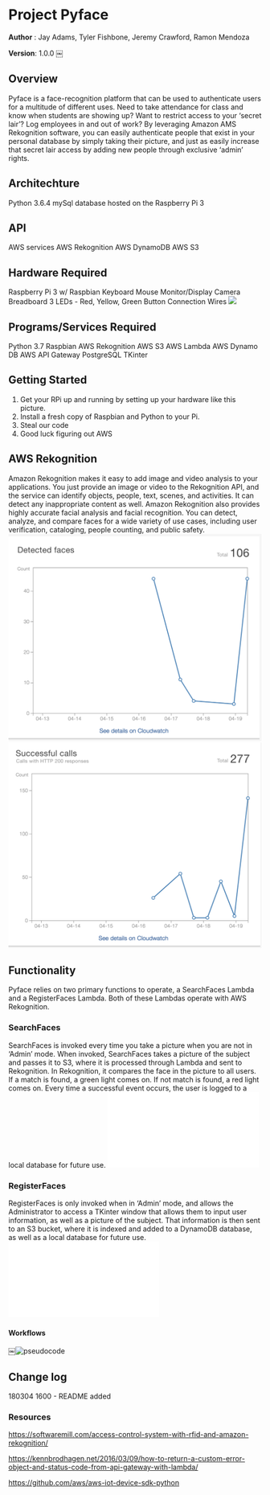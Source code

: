 # Project Pyface

**Author** : Jay Adams, Tyler Fishbone, Jeremy Crawford, Ramon Mendoza

**Version**: 1.0.0
￼
## Overview
Pyface is a face-recognition platform that can be used to authenticate users for a multitude of different uses. Need to take attendance for class and know when students are showing up? Want to restrict access to your ‘secret lair’? Log employees in and out of work? By leveraging Amazon AMS Rekognition software, you can easily authenticate people that exist in your personal database by simply taking their picture, and just as easily increase that secret lair access by adding new people through exclusive ‘admin’ rights.

## Architechture
Python 3.6.4
mySql database hosted on the Raspberry Pi 3


## API
AWS services
AWS Rekognition
AWS DynamoDB
AWS S3


## Hardware Required
Raspberry Pi 3 w/ Raspbian
Keyboard
Mouse
Monitor/Display
Camera
Breadboard
3 LEDs - Red, Yellow, Green
Button
Connection Wires
![](/images/rpi_setup.jpg)


## Programs/Services Required
Python 3.7
Raspbian
AWS Rekognition
AWS S3
AWS Lambda
AWS Dynamo DB
AWS API Gateway
PostgreSQL
TKinter


## Getting Started
1. Get your RPi up and running by setting up your hardware like this picture.
2. Install a fresh copy of Raspbian and Python to your Pi.
3. Steal our code 
4. Good luck figuring out AWS


## AWS Rekognition
Amazon Rekognition makes it easy to add image and video analysis to your applications. You just provide
an image or video to the Rekognition API, and the service can identify objects, people, text, scenes, and
activities. It can detect any inappropriate content as well. Amazon Rekognition also provides highly
accurate facial analysis and facial recognition. You can detect, analyze, and compare faces for a wide
variety of use cases, including user verification, cataloging, people counting, and public safety.
![pseudocode](images/Rekognition_faces_detected_4_days.png)
![pseudocode](images/Rekognition_succesful_calls_4_days.png)



## Functionality
Pyface relies on two primary functions to operate, a SearchFaces Lambda and a RegisterFaces Lambda. Both of these Lambdas operate with AWS Rekognition.

### SearchFaces 
SearchFaces is invoked every time you take a picture when you are not in ‘Admin’ mode. When invoked, SearchFaces takes a picture of the subject and passes it to S3, where it is processed through Lambda and sent to Rekognition. In Rekognition, it compares the face in the picture to all users. If a match is found, a green light comes on. If not match is found, a red light comes on. Every time a successful event occurs, the user is logged to a local database for future use.
![pseudocode](images/pyface_search.pdf)


### RegisterFaces 

RegisterFaces is only invoked when in ‘Admin’ mode, and allows the Administrator to access a TKinter window that allows them to input user information, as well as a picture of the subject. That information is then sent to an S3 bucket, where it is indexed and added to a DynamoDB database, as well as a local database for future use.
![pseudocode](images/pyface_register.pdf)

#### Workflows
￼![pseudocode](images/pyface_whiteboard.jpg)


## Change log
180304 1600 - README added


### Resources

https://softwaremill.com/access-control-system-with-rfid-and-amazon-rekognition/

https://kennbrodhagen.net/2016/03/09/how-to-return-a-custom-error-object-and-status-code-from-api-gateway-with-lambda/

https://github.com/aws/aws-iot-device-sdk-python